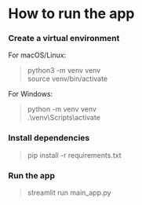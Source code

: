 # How to run the app

### Create a virtual environment
For macOS/Linux:
> python3 -m venv venv  
> source venv/bin/activate

For Windows:
> python -m venv venv  
> .\venv\Scripts\activate

### Install dependencies
> pip install -r requirements.txt

### Run the app
> streamlit run main_app.py
